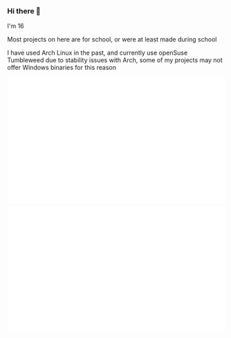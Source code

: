 ### Hi there 👋
I'm 16

Most projects on here are for school, or were at least made during school

I have used Arch Linux in the past, and currently use openSuse Tumbleweed due to stability issues with Arch, some of my projects may not offer Windows binaries for this reason

![](https://raw.githubusercontent.com/logancammish/github-stats/master/generated/overview.svg#gh-dark-mode-only)
![](https://raw.githubusercontent.com/logancammish/github-stats/master/generated/languages.svg#gh-dark-mode-only)
